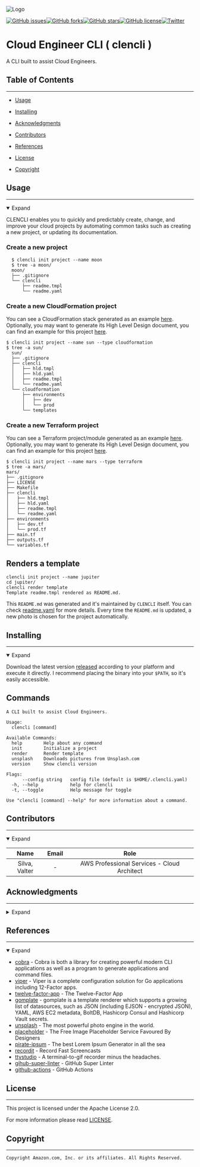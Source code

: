 <!--

  ** DO NOT EDIT THIS FILE
  ** 
  ** This file was automatically generated by the [CLENCLI](https://github.com/awslabs/clencli)
  ** 1) Make all changes on files under clencli/yaml/*.yaml
  ** 2) Run `clencli template` to rebuild this file
  **
  ** By following this practice we ensure standard and high-quality accross multiple projects.
  ** DO NOT EDIT THIS FILE

-->

![Logo](https://images.unsplash.com/photo-1563986768609-322da13575f3?ixlib=rb-1.2.1&q=80&fm=jpg&crop=entropy&cs=tinysrgb&w=1080&fit=max&ixid=eyJhcHBfaWQiOjE1MjY5OH0)

[![GitHub issues](https://img.shields.io/github/issues/awslabs/clencli)](https://github.com/awslabs/clencli/issues)[![GitHub forks](https://img.shields.io/github/forks/awslabs/clencli)](https://github.com/awslabs/clencli/network)[![GitHub stars](https://img.shields.io/github/stars/awslabs/clencli)](https://github.com/awslabs/clencli/stargazers)[![GitHub license](https://img.shields.io/github/license/awslabs/clencli)](https://github.com/awslabs/clencli/blob/master/LICENSE)[![Twitter](https://img.shields.io/twitter/url?style=social&url=https%3A%2F%2Fgithub.com%2Fawslabs%2Fclencli)](https://twitter.com/intent/tweet?text=Wow:&url=https%3A%2F%2Fgithub.com%2Fawslabs%2Fclencli)

# Cloud Engineer CLI  ( clencli ) 

A CLI built to assist Cloud Engineers.

## Table of Contents
---




 - [Usage](#usage) 

 - [Installing](#installing) 


 - [Acknowledgments](#acknowledgments) 
 - [Contributors](#contributors) 
 - [References](#references) 
 - [License](#license) 
 - [Copyright](#copyright) 




## Usage
---
<details open>
  <summary>Expand</summary>

CLENCLI enables you to quickly and predictably create, change, and improve your cloud projects by automating common tasks such as creating a new project, or updating its documentation.

### Create a new project
```
  $ clencli init project --name moon
  $ tree -a moon/
  moon/
  ├── .gitignore
  └── clencli
      ├── readme.tmpl
      └── readme.yaml
```

### Create a new CloudFormation project
You can see a CloudFormation stack generated as an example [here](https://github.com/awslabs/clencli/tree/examples/a-cloudformation-project/examples/a-cloudformation-project). Optionally, you may want to generate its High Level Design document, you can find an example for this project [here](https://github.com/awslabs/clencli/blob/examples/a-cloudformation-project/examples/a-cloudformation-project/HLD.md).
```
$ clencli init project --name sun --type cloudformation
$ tree -a sun/
  sun/
  ├── .gitignore
  ├── clencli
  │   ├── hld.tmpl
  │   ├── hld.yaml
  │   ├── readme.tmpl
  │   └── readme.yaml
  └── cloudformation
      ├── environments
      │   ├── dev
      │   └── prod
      └── templates
```

### Create a new Terraform project
You can see a Terraform project/module generated as an example [here](https://github.com/awslabs/clencli/tree/examples/a-terraform-project/examples/a-terraform-project). Optionally, you may want to generate its High Level Design document, you can find an example for this project [here](https://github.com/awslabs/clencli/blob/examples/a-terraform-project/examples/a-terraform-project/HLD.md).
```
$ clencli init project --name mars --type terraform
$ tree -a mars/
mars/
├── .gitignore
├── LICENSE
├── Makefile
├── clencli
│   ├── hld.tmpl
│   ├── hld.yaml
│   ├── readme.tmpl
│   └── readme.yaml
├── environments
│   ├── dev.tf
│   └── prod.tf
├── main.tf
├── outputs.tf
└── variables.tf
```

## Renders a template
```
clencli init project --name jupiter
cd jupiter/
clencli render template
Template readme.tmpl rendered as README.md.
```

This `README.md` was generated and it's maintained by `CLENCLI` itself. You can check [readme.yaml](clencli/readme.yaml) for more details. Every time the `README.md` is updated, a new photo is chosen for the project automatically.
</details>





## Installing
---
<details open>
  <summary>Expand</summary>

Download the latest version [released](https://github.com/awslabs/clencli/releases) according to your platform and execute it directly. I recommend placing the binary into your `$PATH`, so it's easily accessible.
</details>









## Commands
```
A CLI built to assist Cloud Engineers.

Usage:
  clencli [command]

Available Commands:
  help        Help about any command
  init        Initialize a project
  render      Render template
  unsplash    Downloads pictures from Unsplash.com
  version     Show clencli version

Flags:
      --config string   config file (default is $HOME/.clencli.yaml)
  -h, --help            help for clencli
  -t, --toggle          Help message for toggle

Use "clencli [command] --help" for more information about a command.
```




## Contributors
---
<details open>
  <summary>Expand</summary>

|     Name     |         Email        |       Role      |
|:------------:|:--------------------:|:---------------:|
|  Silva, Valter  |  -  |  AWS Professional Services - Cloud Architect  |

</details>



## Acknowledgments
---
<details>
  <summary>Expand</summary>

Gratitude for assistance:
  * Sia, William - AWS Professional Service - Senior Cloud Architect
  * Dhingra, Prashit - AWS Professional Service - Cloud Architect


</details>



## References
---
<details open>
  <summary>Expand</summary>

  * [cobra](https://github.com/spf13/cobra) - Cobra is both a library for creating powerful modern CLI applications as well as a program to generate applications and command files.
  * [viper](https://github.com/spf13/viper) - Viper is a complete configuration solution for Go applications including 12-Factor apps.
  * [twelve-factor-app](https://12factor.net) - The Twelve-Factor App
  * [gomplate](https://github.com/hairyhenderson/gomplate) - gomplate is a template renderer which supports a growing list of datasources, such as JSON (including EJSON - encrypted JSON), YAML, AWS EC2 metadata, BoltDB, Hashicorp Consul and Hashicorp Vault secrets.
  * [unsplash](https://unsplash.com) - The most powerful photo engine in the world.
  * [placeholder](https://placeholder.com) - The Free Image Placeholder Service Favoured By Designers
  * [pirate-ipsum](https://pirateipsum.me) - The best Lorem Ipsum Generator in all the sea
  * [recordit](https://recordit.co) - Record Fast Screencasts
  * [ttystudio](https://github.com/chjj/ttystudio) - A terminal-to-gif recorder minus the headaches.
  * [gihub-super-linter](https://github.com/github/super-linter) - GitHub Super Linter
  * [github-actions](https://docs.github.com/en/free-pro-team@latest/actions/learn-github-actions/introduction-to-github-actions) - GitHub Actions


</details>



## License
---
This project is licensed under the Apache License 2.0.

For more information please read [LICENSE](LICENSE).



## Copyright
---
```
Copyright Amazon.com, Inc. or its affiliates. All Rights Reserved.
```

